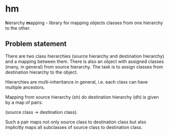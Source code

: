# hm

**h**ierarchy **m**apping - library for mapping objects classes from one hierarchy to the other.

## Problem statement

There are two class hierarchies (source hierarchy and destination hierarchy) and a mapping between them. There is also an object with assigned classes (many, in general) from source hierarchy.
The task is to assign classes from destination hierarchy to the object.

Hierarchies are multi-inheritance in general, i.e. each class can have multiple ancestors.

Mapping from source hierarchy (sh) do destination hierarchy (dh) is given by a map of pairs:

(source class -> destination class).

Such a pair maps not only source class to destination class but also implicitly maps all subclasses of source class to destination class.




